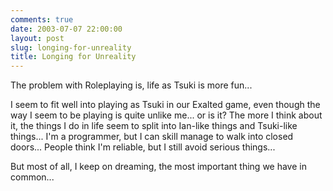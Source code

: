 ```yaml
---
comments: true
date: 2003-07-07 22:00:00
layout: post
slug: longing-for-unreality
title: Longing for Unreality
---
```


The problem with Roleplaying is, life as Tsuki is more fun...  

I seem to fit well into playing as Tsuki in our Exalted game, even though the way I seem to be playing is quite unlike me... or is it? The more I think about it, the things I do in life seem to split into Ian-like things and Tsuki-like things... I'm a programmer, but I can skill manage to walk into closed doors... People think I'm reliable, but I still avoid serious things...  

But most of all, I keep on dreaming, the most important thing we have in common...
